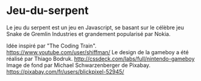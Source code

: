 ﻿# Jeu-du-serpent
Le jeu du serpent est un jeu en Javascript, se basant sur le célèbre jeu Snake de Gremlin Industries et grandement popularisé par Nokia.

Idée inspiré par "The Coding Train". https://www.youtube.com/user/shiffman/
Le design de la gameboy a été réalisé par Thiago Bodruk. http://cssdeck.com/labs/full/nintendo-gameboy
Image de fond par Michael Schwarzenberger de Pixabay. https://pixabay.com/fr/users/blickpixel-52945/